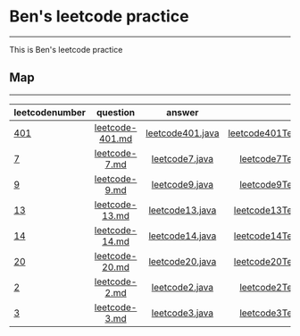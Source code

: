 # Ben's leetcode practice
*****
 This is Ben's leetcode practice

## Map
*****
leetcodenumber|question|answer|test
--------------|:------:|:----:|---:
[401](https://leetcode.com/problems/binary-watch/)|[leetcode-401.md](src/question/leetcode-401.md)|[leetcode401.java](src/main/java/leetcode401.java)|[leetcode401Test.java](src/test/java/leetcode401Test.java)
[7](https://leetcode.com/problems/reverse-integer/)|[leetcode-7.md](src/question/leetcode-7.md)|[leetcode7.java](src/main/java/leetcode7.java)|[leetcode7Test.java](src/test/java/leetcode7Test.java)
[9](https://leetcode.com/problems/palindrome-number/)|[leetcode-9.md](src/question/leetcode-9.md)|[leetcode9.java](src/main/java/leetcode9.java)|[leetcode9Test.java](src/test/java/leetcode9Test.java)
[13](https://leetcode.com/problems/roman-to-integer/)|[leetcode-13.md](src/question/leetcode-13.md)|[leetcode13.java](src/main/java/leetcode13.java)|[leetcode13Test.java](src/test/java/leetcode13Test.java)
[14](https://leetcode.com/problems/longest-common-prefix/)|[leetcode-14.md](src/question/leetcode-14.md)|[leetcode14.java](src/main/java/leetcode14.java)|[leetcode14Test.java](src/test/java/leetcode14Test.java)
[20](https://leetcode.com/problems/valid-parentheses/)|[leetcode-20.md](src/question/leetcode-20.md)|[leetcode20.java](src/main/java/leetcode20.java)|[leetcode20Test.java](src/test/java/leetcode20Test.java)
[2](https://leetcode.com/problems/add-two-numbers/)|[leetcode-2.md](src/question/leetcode-2.md)|[leetcode2.java](src/main/java/leetcode2.java)|[leetcode2Test.java](src/test/java/leetcode2Test.java)
[3](https://leetcode.com/problems/longest-substring-without-repeating-characters/)|[leetcode-3.md](src/question/leetcode-3.md)|[leetcode3.java](src/main/java/leetcode3.java)|[leetcode3Test.java](src/test/java/leetcode3Test.java)
